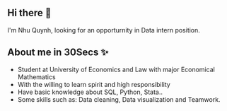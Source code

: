 ## Hi there 👋
I'm Nhu Quynh, looking for an opporturnity in Data intern position.
## About me in 30Secs  ✨
- Student at University of Economics and Law with major Economical Mathematics
- With the willing to learn spirit and high responsibility
- Have basic knowledge about SQL, Python, Stata..
- Some skills such as: Data cleaning, Data visualization and Teamwork.





<!--
**tnhuquin04/tnhuquin04** is a ✨ _special_ ✨ repository because its `README.md` (this file) appears on your GitHub profile.

Here are some ideas to get you started:

- 🔭 I’m currently working on ...
- 🌱 I’m currently learning ...
- 👯 I’m looking to collaborate on ...
- 🤔 I’m looking for help with ...
- 💬 Ask me about ...
- 📫 How to reach me: ...
- 😄 Pronouns: ...
- ⚡ Fun fact: ...
-->
